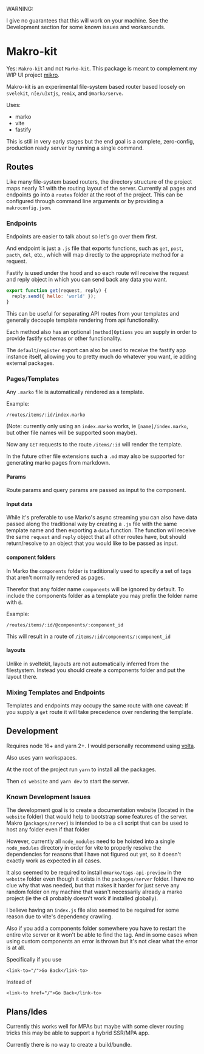 WARNING:

I give no guarantees that this will work on your machine. See the Development section for some known issues and workarounds.

# Makro-kit

Yes: `Makro-kit` and not `Marko-kit`. This package is meant to complement my WIP UI project [mikro](https://github.com/Khauri/mikro-ui).

Makro-kit is an experimental file-system based router based loosely on `svelekit`, `n[e/u]xtjs`, `remix`, and `@marko/serve`.

Uses:
  - marko
  - vite
  - fastify

This is still in very early stages but the end goal is a complete, zero-config, production ready server by running a single command.

## Routes

Like many file-system based routers, the directory structure of the project maps nearly 1:1 with the routing layout of the server.
Currently all pages and endpoints go into a `routes` folder at the root of the project. This can be configured through command line arguments or by providing a `makroconfig.json`.

### Endpoints

Endpoints are easier to talk about so let's go over them first.

And endpoint is just a `.js` file that exports functions, such as `get`, `post`, `pacth`, `del`, etc., which will map directly to the appropriate method for a request.

Fastify is used under the hood and so each route will receive the request and reply object in which you can send back any data you want.

```js
export function get(request, reply) {
  reply.send({ hello: 'world' });
}
```

This can be useful for separating API routes from your templates and generally decouple template rendering from api functionality.

Each method also has an optional `[method]Options` you an supply in order to provide fastify schemas or other functionality.

The `default`/`register` export can also be used to receive the fastify app instance itself, allowing you to pretty much do whatever you want, ie adding external packages.

### Pages/Templates

Any `.marko` file is automatically rendered as a template.

Example:
```
/routes/items/:id/index.marko
```

(Note: currently only using an `index.marko` works, ie `[name]/index.marko`, but other file names will be supported soon maybe).

Now any `GET` requests to the route `/items/:id` will render the template.

In the future other file extensions such a `.md` may also be supported for generating marko pages from markdown.

#### Params

Route params and query params are passed as input to the component.

#### Input data

While it's preferable to use Marko's async streaming you can also have data passed along the traditional way by creating a `.js` file with the same template name
and then exporting a `data` function. The function will receive the same `request` and `reply` object that all other routes have, but should return/resolve to an object that 
you would like to be passed as input.

#### component folders

In Marko the `components` folder is traditionally used to specify a set of tags that aren't normally rendered as pages.

Therefor that any folder name `components` will be ignored by default.
To include the components folder as a template you may prefix the folder name with `@`.

Example:
```
/routes/items/:id/@components/:component_id
```

This will result in a route of `/items/:id/components/:component_id`

#### layouts

Unlike in sveltekit, layouts are not automatically inferred from the filestystem. Instead you should create a components folder and put the layout there.

### Mixing Templates and Endpoints

Templates and endpoints may occupy the same route with one caveat:
If you supply a `get` route it will take precedence over rendering the template.

## Development

Requires node 16+ and yarn 2+. I would personally recommend using [volta](https://volta.sh/).

Also uses yarn workspaces.

At the root of the project run `yarn` to install all the packages.

Then `cd website` and `yarn dev` to start the server.

### Known Development Issues

The development goal is to create a documentation website (located in the `website` folder) that would help to bootstrap some features of the server.
Makro (`packages/server`) is intended to be a cli script that can be used to host any folder even if that folder 

However, currently all `node_modules` need to be hoisted into a single `node_modules` directory in order for vite to properly resolve the dependencies for reasons that I have not figured out yet, so it doesn't exactly work as expected in all cases.

It also seemed to be required to install `@marko/tags-api-preview` in the `website` folder even though it exists in the `packages/server` folder. I have no clue why that was needed, but that makes it harder for just serve any random folder on my machine that wasn't necessarily already a marko project (ie the cli probably doesn't work if installed globally).

I believe having an `index.js` file also seemed to be required for some reason due to vite's dependency crawling.

Also if you add a components folder somewhere you have to restart the entire vite server or it won't be able to find the tag. And in some cases when using custom components an error is thrown but it's not clear what the error is at all.

Specifically if you use 

```marko
<link-to="/">Go Back</link-to>
```

Instead of 

```marko
<link-to href="/">Go Back</link-to>
```

## Plans/Ides

Currently this works well for MPAs but maybe with some clever routing tricks this may be able to support a hybrid SSR/MPA app.

Currently there is no way to create a build/bundle.